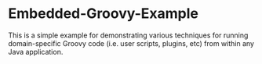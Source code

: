 Embedded-Groovy-Example
=======================

This is a simple example for demonstrating various techniques for running domain-specific Groovy code (i.e. user scripts, plugins, etc) from within any Java application.
